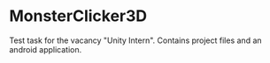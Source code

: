 # MonsterClicker3D
Test task for the vacancy "Unity Intern".  Сontains project files and an android application.

